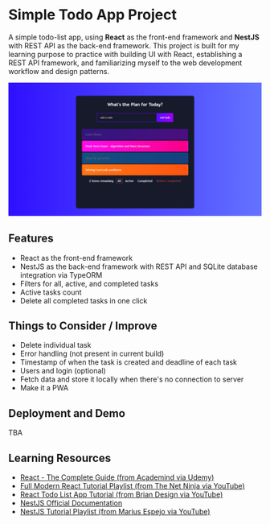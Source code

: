 # Simple Todo App Project
A simple todo-list app, using **React** as the front-end framework and **NestJS** with REST API as the back-end framework. This project is built for my learning purpose to practice with building UI with React, establishing a REST API framework, and familiarizing myself to the web development workflow and design patterns.

<p align="center">
    <img src="Screenshots/front.png"
        alt="Homepage"    
        width="600" />
</p>

## Features
- React as the front-end framework
- NestJS as the back-end framework with REST API and SQLite database integration via TypeORM
- Filters for all, active, and completed tasks
- Active tasks count
- Delete all completed tasks in one click
## Things to Consider / Improve
- Delete individual task
- Error handling (not present in current build)
- Timestamp of when the task is created and deadline of each task
-  Users and login (optional)
- Fetch data and store it locally when there's no connection to server
- Make it a PWA

## Deployment and Demo
TBA

## Learning Resources
* [React - The Complete Guide (from Academind via Udemy)](https://www.udemy.com/course/react-the-complete-guide-incl-redux/)
* [Full Modern React Tutorial Playlist (from The Net Ninja via YouTube)](https://www.youtube.com/playlist?list=PL4cUxeGkcC9gZD-Tvwfod2gaISzfRiP9d)
* [React Todo List App Tutorial (from Brian Design via YouTube)](https://www.youtube.com/watch?v=E1E08i2UJGI)
* [NestJS Official Documentation](https://docs.nestjs.com/)
* [NestJS Tutorial Playlist (from Marius Espejo via YouTube)](https://www.youtube.com/playlist?list=PLlaDAvA2MhR2jb8zavu6I-w1BA878aHcB)
